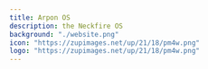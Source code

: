 ```yaml
---
title: Arpon OS
description: the Neckfire OS
background: "./website.png"
icon: "https://zupimages.net/up/21/18/pm4w.png"
logo: "https://zupimages.net/up/21/18/pm4w.png"
---
```


